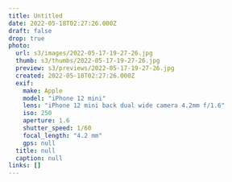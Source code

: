 ```yaml
---
title: Untitled
date: 2022-05-18T02:27:26.000Z
draft: false
drop: true
photo:
  url: s3/images/2022-05-17-19-27-26.jpg
  thumb: s3/thumbs/2022-05-17-19-27-26.jpg
  preview: s3/previews/2022-05-17-19-27-26.jpg
  created: 2022-05-18T02:27:26.000Z
  exif:
    make: Apple
    model: "iPhone 12 mini"
    lens: "iPhone 12 mini back dual wide camera 4.2mm f/1.6"
    iso: 250
    aperture: 1.6
    shutter_speed: 1/60
    focal_length: "4.2 mm"
    gps: null
  title: null
  caption: null
links: []
---
```

